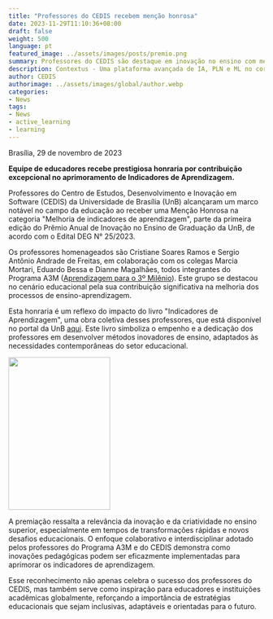 ```yaml
---
title: "Professores do CEDIS recebem menção honrosa"
date: 2023-11-29T11:10:36+08:00
draft: false
weight: 500
language: pt
featured_image: ../assets/images/posts/premio.png
summary: Professores do CEDIS são destaque em inovação no ensino com menção honrosa, no aprimoramento de Indicadores de Aprendizagem.
description: Contextus - Uma plataforma avançada de IA, PLN e ML no coração da Análise Científica, liderada pelo CEDIS
author: CEDIS
authorimage: ../assets/images/global/author.webp
categories: 
- News
tags: 
- News
- active_learning
- learning
---
```

Brasília, 29 de novembro de 2023

**Equipe de educadores recebe prestigiosa honraria por contribuição excepcional no aprimoramento de Indicadores de Aprendizagem.**

Professores do Centro de Estudos, Desenvolvimento e Inovação em Software (CEDIS) da Universidade de Brasília (UnB) alcançaram um marco notável no campo da educação ao receber uma Menção Honrosa na categoria "Melhoria de indicadores de aprendizagem", parte da primeira edição do Prêmio Anual de Inovação no Ensino de Graduação da UnB, de acordo com o Edital DEG N° 25/2023.

Os professores homenageados são Cristiane Soares Ramos e Sergio Antônio Andrade de Freitas, em colaboração com os colegas Marcia Mortari, Eduardo Bessa e Dianne Magalhães, todos integrantes do Programa A3M ([Aprendizagem para o 3º Milênio](http://www.a3m.unb/)). Este grupo se destacou no cenário educacional pela sua contribuição significativa na melhoria dos processos de ensino-aprendizagem.

Esta honraria é um reflexo do impacto do livro "Indicadores de Aprendizagem", uma obra coletiva desses professores, que está disponível no portal da UnB [aqui](https://livros.unb.br/index.php/portal/catalog/book/442). Este livro simboliza o empenho e a dedicação dos professores em desenvolver métodos inovadores de ensino, adaptados às necessidades contemporâneas do setor educacional.

[<img src="https://livros.unb.br/public/presses/1/submission_442_504_coverImage_pt_BR_t.png" width="200" height="300">](https://livros.unb.br/index.php/portal/catalog/book/442)

A premiação ressalta a relevância da inovação e da criatividade no ensino superior, especialmente em tempos de transformações rápidas e novos desafios educacionais. O enfoque colaborativo e interdisciplinar adotado pelos professores do Programa A3M e do CEDIS demonstra como inovações pedagógicas podem ser eficazmente implementadas para aprimorar os indicadores de aprendizagem.

Esse reconhecimento não apenas celebra o sucesso dos professores do CEDIS, mas também serve como inspiração para educadores e instituições acadêmicas globalmente, reforçando a importância de estratégias educacionais que sejam inclusivas, adaptáveis e orientadas para o futuro.